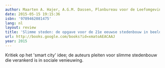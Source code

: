```yaml
---
author: Maarten A. Hajer, A.G.M. Dassen, Planbureau voor de Leefomgeving
date: 2015-05-15 19:15:36
isbn: '9789462081475'
lang: nl
layout: review
title: 'Slimme steden: de opgave voor de 21e eeuwse stedenbouw in beeld'
url: http://books.google.com/books?id=xmatoAEACAAJ
year: 2015
---
```

Kritiek op het 'smart city' idee; de auteurs pleiten voor slimme stedenbouw die verankerd is in sociale venieuwing.
